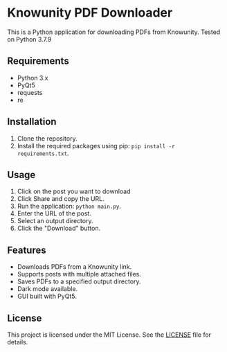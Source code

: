 # Knowunity PDF Downloader

This is a Python application for downloading PDFs from Knowunity. Tested on Python 3.7.9

## Requirements

- Python 3.x
- PyQt5
- requests
- re

## Installation

1. Clone the repository.
2. Install the required packages using pip: `pip install -r requirements.txt`.

## Usage

1. Click on the post you want to download
2. Click Share and copy the URL.
3. Run the application: `python main.py`.
4. Enter the URL of the post.
5. Select an output directory.
6. Click the "Download" button.

## Features

- Downloads PDFs from a Knowunity link.
- Supports posts with multiple attached files.
- Saves PDFs to a specified output directory.
- Dark mode available.
- GUI built with PyQt5.

## License

This project is licensed under the MIT License. See the [LICENSE](LICENSE) file for details.
